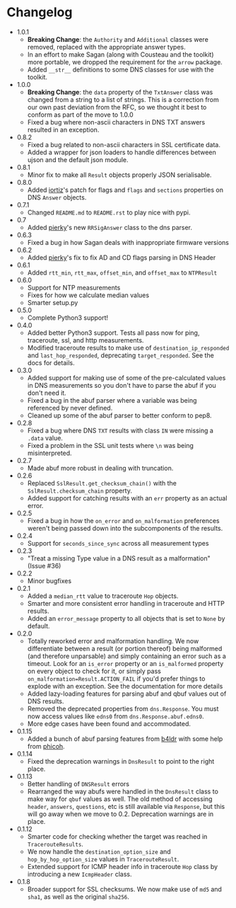 # Changelog

* 1.0.1
    * **Breaking Change**: the `Authority` and `Additional` classes were
      removed, replaced with the appropriate answer types.
    * In an effort to make Sagan (along with Cousteau and the toolkit) more
      portable, we dropped the requirement for the `arrow` package.
    * Added `__str__` definitions to some DNS classes for use with the toolkit.
* 1.0.0
    * **Breaking Change**: the `data` property of the `TxtAnswer` class was
      changed from a string to a list of strings.  This is a correction from
      our own past deviation from the RFC, so we thought it best to conform as
      part of the move to 1.0.0
    * Fixed a bug where non-ascii characters in DNS TXT answers resulted in an
      exception.
* 0.8.2
    * Fixed a bug related to non-ascii characters in SSL certificate data.
    * Added a wrapper for json loaders to handle differences between ujson and
      the default json module.
* 0.8.1
    * Minor fix to make all `Result` objects properly JSON serialisable.
* 0.8.0
    * Added [iortiz](https://github.com/iortiz)'s patch for flags and `flags`
      and `sections` properties on DNS `Answer` objects.
* 0.7.1
    * Changed `README.md` to `README.rst` to play nice with pypi.
* 0.7
    * Added [pierky](https://github.com/pierky)'s new `RRSigAnswer` class to
      the dns parser.
* 0.6.3
    * Fixed a bug in how Sagan deals with inappropriate firmware versions
* 0.6.2
    * Added [pierky](https://github.com/pierky)'s fix to fix AD and CD flags
      parsing in DNS Header
* 0.6.1
    * Added `rtt_min`, `rtt_max`, `offset_min`, and `offset_max` to `NTPResult`
* 0.6.0
    * Support for NTP measurements
    * Fixes for how we calculate median values
    * Smarter setup.py
* 0.5.0
    * Complete Python3 support!
* 0.4.0
    * Added better Python3 support.  Tests all pass now for ping, traceroute,
      ssl, and http measurements.
    * Modified traceroute results to make use of `destination_ip_responded` and
      `last_hop_responded`, deprecating `target_responded`.  See the docs for
      details.
* 0.3.0
    * Added support for making use of some of the pre-calculated values in DNS
      measurements so you don't have to parse the abuf if you don't need it.
    * Fixed a bug in the abuf parser where a variable was being referenced by
      never defined.
    * Cleaned up some of the abuf parser to better conform to pep8.
* 0.2.8
    * Fixed a bug where DNS `TXT` results with class `IN` were missing a
      `.data` value.
    * Fixed a problem in the SSL unit tests where `\n` was being
      misinterpreted.
* 0.2.7
    * Made abuf more robust in dealing with truncation.
* 0.2.6
    * Replaced `SslResult.get_checksum_chain()` with the
      `SslResult.checksum_chain` property.
    * Added support for catching results with an `err` property as an actual
      error.
* 0.2.5
    * Fixed a bug in how the `on_error` and `on_malformation` preferences
      weren't being passed down into the subcomponents of the results.
* 0.2.4
    * Support for `seconds_since_sync` across all measurement types
* 0.2.3
    * "Treat a missing Type value in a DNS result as a malformation" (Issue #36)
* 0.2.2
    * Minor bugfixes
* 0.2.1
    * Added a `median_rtt` value to traceroute ``Hop`` objects.
    * Smarter and more consistent error handling in traceroute and HTTP
      results.
    * Added an `error_message` property to all objects that is set to `None`
      by default.
* 0.2.0
    * Totally reworked error and malformation handling.  We now differentiate
      between a result (or portion thereof) being malformed (and therefore
      unparsable) and simply containing an error such as a timeout.  Look for
      an `is_error` property or an `is_malformed` property on every object
      to check for it, or simply pass `on_malformation=Result.ACTION_FAIL` if
      you'd prefer things to explode with an exception.  See the documentation
      for more details
    * Added lazy-loading features for parsing abuf and qbuf values out of DNS
      results.
    * Removed the deprecated properties from `dns.Response`.  You must now
      access values like `edns0` from `dns.Response.abuf.edns0`.
    * More edge cases have been found and accommodated.
* 0.1.15
    * Added a bunch of abuf parsing features from
      [b4ldr](https://github.com/b4ldr) with some help from
      [phicoh](https://github.com/phicoh).
* 0.1.14
    * Fixed the deprecation warnings in `DnsResult` to point to the right
      place.
* 0.1.13
    * Better handling of `DNSResult` errors
    * Rearranged the way abufs were handled in the `DnsResult` class to make
      way for `qbuf` values as well.  The old method of accessing `header`,
      `answers`, `questions`, etc is still available via `Response`, but this
      will go away when we move to 0.2.  Deprecation warnings are in place.
* 0.1.12
    * Smarter code for checking whether the target was reached in
      `TracerouteResults`.
    * We now handle the `destination_option_size` and `hop_by_hop_option_size`
      values in `TracerouteResult`.
    * Extended support for ICMP header info in traceroute `Hop` class by
      introducing a new `IcmpHeader` class.
* 0.1.8
    * Broader support for SSL checksums.  We now make use of `md5` and `sha1`,
      as well as the original `sha256`.
